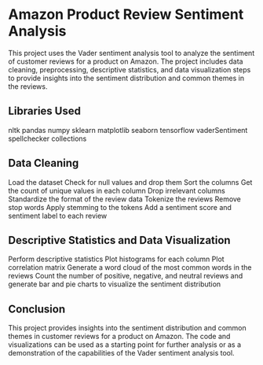 # Amazon Product Review Sentiment Analysis
This project uses the Vader sentiment analysis tool to analyze the sentiment of customer reviews for a product on Amazon. The project includes data cleaning, preprocessing, descriptive statistics, and data visualization steps to provide insights into the sentiment distribution and common themes in the reviews.

## Libraries Used
nltk
pandas
numpy
sklearn
matplotlib
seaborn
tensorflow
vaderSentiment
spellchecker
collections

## Data Cleaning
Load the dataset
Check for null values and drop them
Sort the columns
Get the count of unique values in each column
Drop irrelevant columns
Standardize the format of the review data
Tokenize the reviews
Remove stop words
Apply stemming to the tokens
Add a sentiment score and sentiment label to each review

## Descriptive Statistics and Data Visualization
Perform descriptive statistics
Plot histograms for each column
Plot correlation matrix
Generate a word cloud of the most common words in the reviews
Count the number of positive, negative, and neutral reviews and generate bar and pie charts to visualize the sentiment distribution


## Conclusion
This project provides insights into the sentiment distribution and common themes in customer reviews for a product on Amazon. The code and visualizations can be used as a starting point for further analysis or as a demonstration of the capabilities of the Vader sentiment analysis tool.
